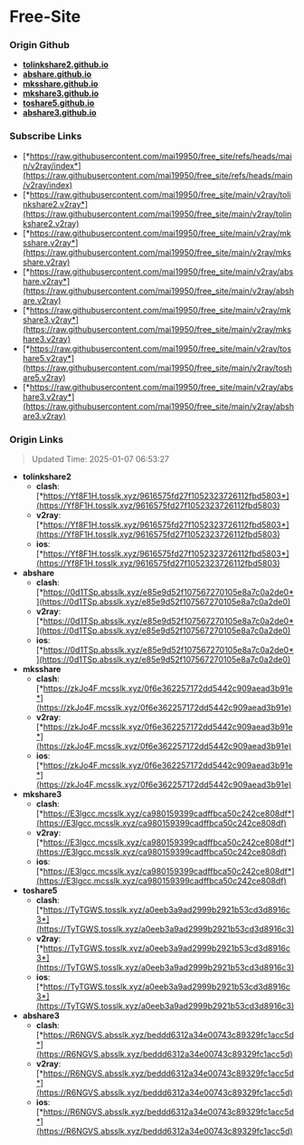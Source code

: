# Free-Site

### Origin Github

- [**tolinkshare2.github.io**](https://github.com/tolinkshare2/tolinkshare2.github.io)
- [**abshare.github.io**](https://github.com/abshare/abshare.github.io)
- [**mksshare.github.io**](https://github.com/mksshare/mksshare.github.io)
- [**mkshare3.github.io**](https://github.com/mkshare3/mkshare3.github.io)
- [**toshare5.github.io**](https://github.com/toshare5/toshare5.github.io)
- [**abshare3.github.io**](https://github.com/abshare3/abshare3.github.io)

### Subscribe Links

- [*https://raw.githubusercontent.com/mai19950/free_site/refs/heads/main/v2ray/index*](https://raw.githubusercontent.com/mai19950/free_site/refs/heads/main/v2ray/index)
- [*https://raw.githubusercontent.com/mai19950/free_site/main/v2ray/tolinkshare2.v2ray*](https://raw.githubusercontent.com/mai19950/free_site/main/v2ray/tolinkshare2.v2ray)
- [*https://raw.githubusercontent.com/mai19950/free_site/main/v2ray/mksshare.v2ray*](https://raw.githubusercontent.com/mai19950/free_site/main/v2ray/mksshare.v2ray)
- [*https://raw.githubusercontent.com/mai19950/free_site/main/v2ray/abshare.v2ray*](https://raw.githubusercontent.com/mai19950/free_site/main/v2ray/abshare.v2ray)
- [*https://raw.githubusercontent.com/mai19950/free_site/main/v2ray/mkshare3.v2ray*](https://raw.githubusercontent.com/mai19950/free_site/main/v2ray/mkshare3.v2ray)
- [*https://raw.githubusercontent.com/mai19950/free_site/main/v2ray/toshare5.v2ray*](https://raw.githubusercontent.com/mai19950/free_site/main/v2ray/toshare5.v2ray)
- [*https://raw.githubusercontent.com/mai19950/free_site/main/v2ray/abshare3.v2ray*](https://raw.githubusercontent.com/mai19950/free_site/main/v2ray/abshare3.v2ray)

### Origin Links

> Updated Time: 2025-01-07 06:53:27

- **tolinkshare2**
  - **clash**: [*https://Yf8F1H.tosslk.xyz/9616575fd27f1052323726112fbd5803*](https://Yf8F1H.tosslk.xyz/9616575fd27f1052323726112fbd5803)
  - **v2ray**: [*https://Yf8F1H.tosslk.xyz/9616575fd27f1052323726112fbd5803*](https://Yf8F1H.tosslk.xyz/9616575fd27f1052323726112fbd5803)
  - **ios**: [*https://Yf8F1H.tosslk.xyz/9616575fd27f1052323726112fbd5803*](https://Yf8F1H.tosslk.xyz/9616575fd27f1052323726112fbd5803)
- **abshare**
  - **clash**: [*https://0d1TSp.absslk.xyz/e85e9d52f107567270105e8a7c0a2de0*](https://0d1TSp.absslk.xyz/e85e9d52f107567270105e8a7c0a2de0)
  - **v2ray**: [*https://0d1TSp.absslk.xyz/e85e9d52f107567270105e8a7c0a2de0*](https://0d1TSp.absslk.xyz/e85e9d52f107567270105e8a7c0a2de0)
  - **ios**: [*https://0d1TSp.absslk.xyz/e85e9d52f107567270105e8a7c0a2de0*](https://0d1TSp.absslk.xyz/e85e9d52f107567270105e8a7c0a2de0)
- **mksshare**
  - **clash**: [*https://zkJo4F.mcsslk.xyz/0f6e362257172dd5442c909aead3b91e*](https://zkJo4F.mcsslk.xyz/0f6e362257172dd5442c909aead3b91e)
  - **v2ray**: [*https://zkJo4F.mcsslk.xyz/0f6e362257172dd5442c909aead3b91e*](https://zkJo4F.mcsslk.xyz/0f6e362257172dd5442c909aead3b91e)
  - **ios**: [*https://zkJo4F.mcsslk.xyz/0f6e362257172dd5442c909aead3b91e*](https://zkJo4F.mcsslk.xyz/0f6e362257172dd5442c909aead3b91e)
- **mkshare3**
  - **clash**: [*https://E3lgcc.mcsslk.xyz/ca980159399cadffbca50c242ce808df*](https://E3lgcc.mcsslk.xyz/ca980159399cadffbca50c242ce808df)
  - **v2ray**: [*https://E3lgcc.mcsslk.xyz/ca980159399cadffbca50c242ce808df*](https://E3lgcc.mcsslk.xyz/ca980159399cadffbca50c242ce808df)
  - **ios**: [*https://E3lgcc.mcsslk.xyz/ca980159399cadffbca50c242ce808df*](https://E3lgcc.mcsslk.xyz/ca980159399cadffbca50c242ce808df)
- **toshare5**
  - **clash**: [*https://TyTGWS.tosslk.xyz/a0eeb3a9ad2999b2921b53cd3d8916c3*](https://TyTGWS.tosslk.xyz/a0eeb3a9ad2999b2921b53cd3d8916c3)
  - **v2ray**: [*https://TyTGWS.tosslk.xyz/a0eeb3a9ad2999b2921b53cd3d8916c3*](https://TyTGWS.tosslk.xyz/a0eeb3a9ad2999b2921b53cd3d8916c3)
  - **ios**: [*https://TyTGWS.tosslk.xyz/a0eeb3a9ad2999b2921b53cd3d8916c3*](https://TyTGWS.tosslk.xyz/a0eeb3a9ad2999b2921b53cd3d8916c3)
- **abshare3**
  - **clash**: [*https://R6NGVS.absslk.xyz/beddd6312a34e00743c89329fc1acc5d*](https://R6NGVS.absslk.xyz/beddd6312a34e00743c89329fc1acc5d)
  - **v2ray**: [*https://R6NGVS.absslk.xyz/beddd6312a34e00743c89329fc1acc5d*](https://R6NGVS.absslk.xyz/beddd6312a34e00743c89329fc1acc5d)
  - **ios**: [*https://R6NGVS.absslk.xyz/beddd6312a34e00743c89329fc1acc5d*](https://R6NGVS.absslk.xyz/beddd6312a34e00743c89329fc1acc5d)
